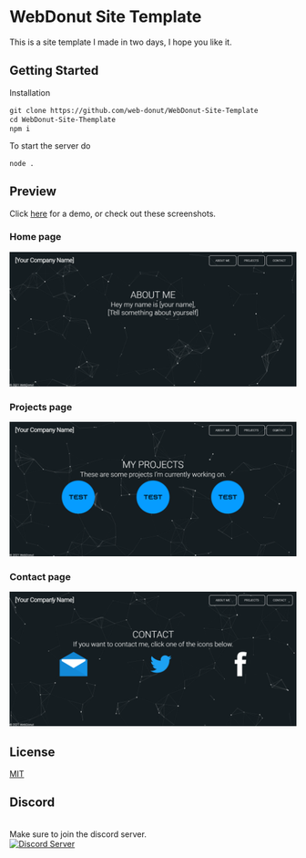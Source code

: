 # WebDonut Site Template
This is a site template I made in two days, I hope you like it.

## Getting Started
Installation
```
git clone https://github.com/web-donut/WebDonut-Site-Template
cd WebDonut-Site-Themplate
npm i
```
To start the server do 
```
node .
```

## Preview
Click [here](https://joeptm.github.io/WebDonut-Site-Template/site/) for a demo, or check out these screenshots.

### Home page
![Preview of Site](/images/image1.png)

### Projects page
![Preview of Site](/images/image2.png)

### Contact page
![Preview of Site](/images/image3.png)

## License
[MIT](https://choosealicense.com/licenses/mit/)

## Discord
<br>Make sure to join the discord server.<br>[![Discord Server](https://img.shields.io/discord/803527976670855169?color=7289da&label=DISCORD&style=for-the-badge)](https://discord.gg/QRjusA2uAZ)
